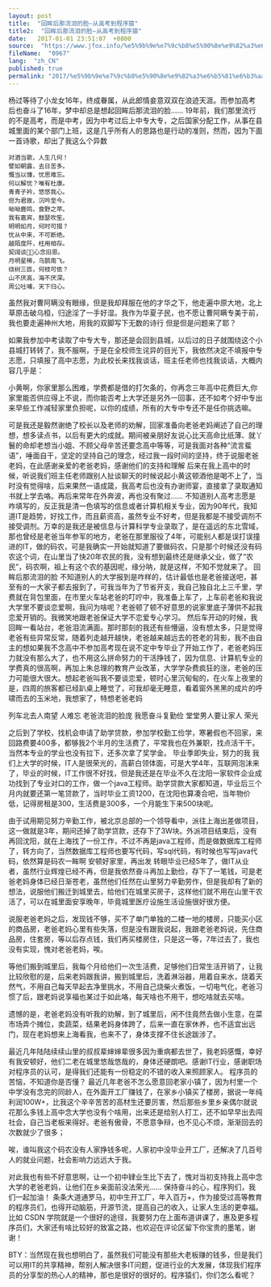 ```yaml
---
layout: post
title:  "回眸后那流泪的脸–从高考到程序猿"
title2:  "回眸后那流泪的脸–从高考到程序猿"
date:   2017-01-01 23:51:07  +0800
source:  "https://www.jfox.info/%e5%9b%9e%e7%9c%b8%e5%90%8e%e9%82%a3%e6%b5%81%e6%b3%aa%e7%9a%84%e8%84%b8-%e4%bb%8e%e9%ab%98%e8%80%83%e5%88%b0%e7%a8%8b%e5%ba%8f%e7%8c%bf.html"
fileName:  "0967"
lang:  "zh_CN"
published: true
permalink: "2017/%e5%9b%9e%e7%9c%b8%e5%90%8e%e9%82%a3%e6%b5%81%e6%b3%aa%e7%9a%84%e8%84%b8-%e4%bb%8e%e9%ab%98%e8%80%83%e5%88%b0%e7%a8%8b%e5%ba%8f%e7%8c%bf.html"
---
```


杨过等待了小龙女16年，终成眷属，从此郎情妾意双双在浪迹天涯。而参加高考后也奋斗了16年，梦中却总是想起回眸后那流泪的脸…… 
19年前，我们那里流行的不是高考，而是中考，因为中考过后上中专大专，之后国家分配工作，从事在县城里面的某个部门上班，这是几乎所有人的思路也是行动的准则，然而，因为下面一首诗歌，却出了我这么个异数

    对酒当歌，人生几何！
    譬如朝露，去日苦多。
    慨当以慷，忧思难忘。
    何以解忧？唯有杜康。
    青青子衿，悠悠我心。
    但为君故，沉吟至今。
    呦呦鹿鸣，食野之苹。
    我有嘉宾，鼓瑟吹笙。
    明明如月，何时可掇？
    忧从中来，不可断绝。
    越陌度阡，枉用相存。
    契阔谈，心念旧恩。
    月明星稀，乌鹊南飞。
    绕树三匝，何枝可依？
    山不厌高，海不厌深。
    周公吐哺，天下归心。
    

虽然我对曹阿瞒没有眼缘，但是我却拜服在他的才华之下，他走遍中原大地，北上草原击破乌桓，归途淫了一手好湿。我作为华夏子民，也不愿让曹阿瞒专美于前，我也要走遍神州大地，用我的双脚写下无数的诗行 
但是但是问题来了耶？

如果我参加中考读取了中专大专，那还是会回到县城，以后过的日子就围绕这个小县城打转转了，我不服啊，于是在全校师生诧异的目光下，我依然决定不填报中专志愿，只填报了高中志愿，为此校长来找我谈话，班主任老师也找我谈话，大概内容几乎是：

小黄啊，你家里那么困难，学费都是借的打欠条的，你再念三年高中花费巨大,你家里能否供应得上不说，而你能否考上大学还是另外一回事，还不如考个好中专出来早些工作减轻家里负担呢，以你的成绩，所有的大专中专还不是任你挑选嘛。

可是我还是毅然谢绝了校长以及老师的劝解，回家准备向老爸老妈阐述了自己的理想，想多读点书，以后有更大的成就。期间被亲朋好友说心比天高命比纸薄、就丫鬟的命却老想当小姐、不顾父母辛苦还要念高中等等，可是我面对各种“流言蜚语”，唾面自干，坚定的坚持自己的理念，经过我一段时间的坚持，终于说服老爸老妈，在此感谢亲爱的老爸老妈，感谢他们的支持和理解 
后来在我上高中的时候，听说我们班主任老师跟别人扯谈聊天的时候说起小黄这顿酒他是喝不上了，当时没有觉得啥，后来果然一语成箴，我高考后也没有办谢师宴，直接拿了录取通知书就上学去咯。再后来常年在外奔波，再也没有聚过…… 
不知道别人高考志愿是咋填写的，反正我是清一色填写的信息或者计算机相关专业，因为90年代，我知道IT是趋势，好找工作，而且薪资高，虽然专业不好考，但是我都是不接受调剂不接受调剂。万幸的是我还是被信息与计算科学专业录取了，是在遥远的东北雪域，那也曾经是老爸当年参军的地方，老爸在那里服役了4年，可能别人都是误打误撞进的IT，做的码农，可是我确实一开始就知道了要做码农，只是那个时候还没有码农这个词，在山里当了快20年农民的我，没有想到最终还是继承父业，做了“农民”，码农啊，祖上有这个农的基因呢，缘分呐，就是这样，不知不觉就来了。 
回眸后那流泪的脸 
不知道别人的大学报到是咋样的，估计最低也是老爸接送吧，甚至有的一大家子都去报到了，可我当年为了节省开支，我自己独自北上三千里，学费就在背包里面，在市里火车站老爸的叮咛中，我准备上车了，上车前老爸和我说大学里不要谈恋爱啊，我问为啥呢？老爸顿了顿不好意思的说家里底子薄供不起我恋爱开销的。我微笑地跟老爸保证大学不恋爱专心学习。
然后车开动的时候，我回眸一看站台，老爸泪流满面。那时那刻的我还有些懵逼，没有想太多，只是觉得老爸有些异常反常，随着列走越开越快，老爸越来越远去的苍老的背影，我不由自主的想如果我不念高中不参加高考现在说不定中专毕业了开始工作了，老爸老妈压力就没有那么大了，也不用这么拼命努力的干活挣钱了，因为信息、计算机专业的学费真的很高啊，再加上朱总理的教育产业改革，大学学杂费疯狂的涨，老爸的压力可能很大很大。想起老爸叫我不要谈恋爱，顿时心里沉甸甸的，在火车上夜里的是，四周的旅客都已经趴桌上睡觉了，可我却毫无睡意，看着窗外黑黑的成片的呼啸而去的玉米地，我想家了，特想老爸老妈

列车北去人南望
人难忘
老爸流泪的脸庞
我愿奋斗复勤俭
堂堂男人要让家人
荣光

之后到了学校，找机会申请了助学贷款，参加学校勤工俭学，寒暑假也不回家，来回路费要400多，都够我2个半月的生活费了，平常我也在外兼职，找点活干干。当然本专业的学业也没有拉下，还多次拿了奖学金。 
毕业季即失业，努力的我 
我们上大学的时候，IT人是很荣光的，高薪白领体面，可是大学4年，互联网泡沫来了，毕业的时候，IT工作很不好找，但是我还是在毕业不久在沈阳一家软件企业成功找到了专业对口的工作，做一个java工程师。助学贷款大家都知道，毕业后三个月内就要还第一笔贷款了，当时毕业工资1200，在沈阳也算凑合吧，当年物价低，记得房租是300，生活费是300多，一个月能生下来500块呢。

由于试用期见努力辛勤工作，被北京总部的一个领导看中，派往上海出差做项目，这一做就是3年，期间还掉了助学贷款，还存下了3W块。外派项目结束后，没有再回沈阳，就在上海找了一份工作，不过不再是java工程师，而是做数据库工程师了，转方向了，当然数据库工程师也要写代码，写sql代码，有时候也写写java代码，依然算是码农一眸啊 
安顿好家里，再出发 
转眼毕业已经5年了，做IT从业者，虽然行业辉煌已经不再，但是我依然奋斗再加上勤俭，存下了一笔钱，可是老爸老妈身体已经日渐苍老，虽然他们任然在山里努力辛勤劳作，但是我却有了新的想法，说服他们搬迁到城里去，给他们在城里买房子，这样他们就不用在山里干农活了，可以在城里面安享晚年，毕竟城里医疗设施生活设施很好很方便。

说服老爸老妈之后，发现钱不够，买不了单门单独的二楼一地的楼房，只能买小区的商品房，老爸老妈心里有些失落，但是没有跟我说起，我跟老爸老妈说，先住商品房，住套房，等以后存点钱，我们再买楼房住，只是这一等，7年过去了，我也没有实现，愧对老爸老妈，唉。

等他们搬到城里后，我每个月给他们一次生活费，足够他们日常生活开销了，让我比较欣慰的是，后来老妈跟我讲，搬到城里后，洗着淋浴器，用着自来水，烧着天然气，不用自己每天早起去净里挑水，不用自己烧柴火煮饭，一切电气化，老爸习惯了后，跟老妈说享福也某过于如此咯，每天啥也不用干，想吃啥就去买啥。

遗憾的是，老爸老妈没有听我的劝解，到了城里后，闲不住竟然去做小生意，在菜市场弄个摊位，卖蔬菜，结果老妈身体跨了，后来一直在家休养，也不适宜出远门，现在老妈想来上海看我，也来不了，身体支撑不住长途跋涉了。

最近几年陆陆续续山里的叔叔辈婶婶辈很多因为重病都去世了，我老妈感慨，幸好有我安顿好，他们二老在城里悠哉悠哉的，身体还硬朗吧。感谢IT行业，感谢职场对程序员的认可，是得我们还能有一份稳定的不错的收入来照顾家人。 
程序员的苦恼，不知道你是否懂？
最近几年老爸不怎么愿意回老家小镇了，因为村里一个中学没有念完的同龄人，在外面开工厂赚钱了，在家乡小镇买了楼房，据说一年纯利润100W+，比我这个辛辛苦苦的高材生还要厉害，然后那些乡里乡亲偶尔就说花那么多钱上高中念大学也没有个啥用，出来还是给别人打工，还不如早早出去闯社会，自己当老板来得好。老爸有傲骨，不愿意争辩，也不见心不烦，渐渐回去的次数就少了很多；

唉，谁叫我这个码农没有人家挣钱多呢，人家初中没毕业开工厂，还解决了几百号人的就业问题，社会影响力远远大于我。

对此我也有些不好意思啊，让一个初中肄业生比下去了，愧对当初支持我上高中念大学的老爸老妈，让他们在乡亲面前没法荣光…… 
保持奋斗的心，程序狗们，我们一起加油！
条条大道通罗马，初中生开工厂，年入百万+，作为接受过高等教育的程序员们，也得开动脑筋，开源节流，提高自己的收入，让家人生活的更幸福。比如 CSDN 学院就是一个很好的途径，我要努力在上面布道讲课了，惠及更多程序员们，大家还有啥比较好的致富之路，也欢迎在评论区留下你宝贵的墨笔，谢谢！

BTY：当然现在我也想明白了，虽然我们可能没有那些大老板赚的钱多，但是我们可以用IT的共享精神，帮别人解决很多IT问题，促进行业的大发展，体现我们程序员的分享型的热心人的精神，那也是很好的很好的。程序猿们，你们怎么看呢？
